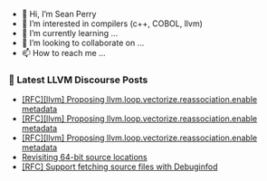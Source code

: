 - 👋 Hi, I’m Sean Perry
- 👀 I’m interested in compilers (c++, COBOL, llvm)
- 🌱 I’m currently learning ...
- 💞️ I’m looking to collaborate on ...
- 📫 How to reach me ...

<!---
s66perry/s66perry is a ✨ special ✨ repository because its `README.md` (this file) appears on your GitHub profile.
You can click the Preview link to take a look at your changes.
--->
### 📕 Latest LLVM Discourse Posts

<!-- DISCOURSE-LLVM:START -->
- [[RFC][llvm] Proposing llvm.loop.vectorize.reassociation.enable metadata](https://discourse.llvm.org/t/rfc-llvm-proposing-llvm-loop-vectorize-reassociation-enable-metadata/86573#post_5)
- [[RFC][llvm] Proposing llvm.loop.vectorize.reassociation.enable metadata](https://discourse.llvm.org/t/rfc-llvm-proposing-llvm-loop-vectorize-reassociation-enable-metadata/86573#post_4)
- [[RFC][llvm] Proposing llvm.loop.vectorize.reassociation.enable metadata](https://discourse.llvm.org/t/rfc-llvm-proposing-llvm-loop-vectorize-reassociation-enable-metadata/86573#post_3)
- [Revisiting 64-bit source locations](https://discourse.llvm.org/t/revisiting-64-bit-source-locations/86556#post_7)
- [[RFC] Support fetching source files with Debuginfod](https://discourse.llvm.org/t/rfc-support-fetching-source-files-with-debuginfod/86579#post_5)
<!-- DISCOURSE-LLVM:END -->
